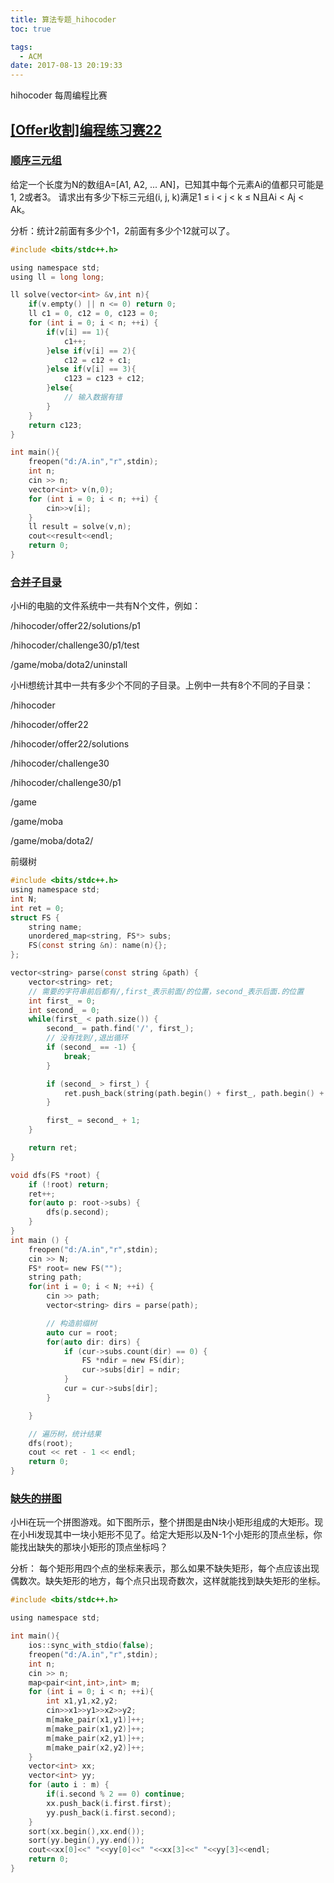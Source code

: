 ```yaml
---
title: 算法专题_hihocoder
toc: true

tags:
  - ACM
date: 2017-08-13 20:19:33
---
```


hihocoder 每周编程比赛

<!--more-->

## [[Offer收割]编程练习赛22](http://hihocoder.com/contest/offers22)

### [顺序三元组](http://hihocoder.com/problemset/problem/1550)

给定一个长度为N的数组A=[A1, A2, ... AN]，已知其中每个元素Ai的值都只可能是1, 2或者3。 请求出有多少下标三元组(i, j, k)满足1 ≤ i < j < k ≤ N且Ai < Aj < Ak。  

分析：统计2前面有多少个1，2前面有多少个12就可以了。

```c
#include <bits/stdc++.h>

using namespace std;
using ll = long long;

ll solve(vector<int> &v,int n){
    if(v.empty() || n <= 0) return 0;
    ll c1 = 0, c12 = 0, c123 = 0;
    for (int i = 0; i < n; ++i) {
        if(v[i] == 1){
            c1++;
        }else if(v[i] == 2){
            c12 = c12 + c1;
        }else if(v[i] == 3){
            c123 = c123 + c12;
        }else{
            // 输入数据有错
        }
    }
    return c123;
}

int main(){
    freopen("d:/A.in","r",stdin);
    int n;
    cin >> n;
    vector<int> v(n,0);
    for (int i = 0; i < n; ++i) {
        cin>>v[i];
    }
    ll result = solve(v,n);
    cout<<result<<endl;
    return 0;
}
```

### [合并子目录](http://hihocoder.com/problemset/problem/1551)

小Hi的电脑的文件系统中一共有N个文件，例如：

/hihocoder/offer22/solutions/p1

/hihocoder/challenge30/p1/test  

/game/moba/dota2/uninstall  

小Hi想统计其中一共有多少个不同的子目录。上例中一共有8个不同的子目录：

/hihocoder

/hihocoder/offer22

/hihocoder/offer22/solutions

/hihocoder/challenge30

/hihocoder/challenge30/p1

/game

/game/moba

/game/moba/dota2/

前缀树

```c
#include <bits/stdc++.h>
using namespace std;
int N;
int ret = 0;
struct FS {
    string name;
    unordered_map<string, FS*> subs;
    FS(const string &n): name(n){};
};

vector<string> parse(const string &path) {
    vector<string> ret;
    // 需要的字符串前后都有/,first_表示前面/的位置，second_表示后面.的位置
    int first_ = 0;
    int second_ = 0;
    while(first_ < path.size()) {
        second_ = path.find('/', first_);
        // 没有找到/,退出循环
        if (second_ == -1) {
            break;
        }

        if (second_ > first_) {
            ret.push_back(string(path.begin() + first_, path.begin() + second_));
        }

        first_ = second_ + 1;
    }

    return ret;
}

void dfs(FS *root) {
    if (!root) return;
    ret++;
    for(auto p: root->subs) {
        dfs(p.second);
    }
}
int main () {
    freopen("d:/A.in","r",stdin);
    cin >> N;
    FS* root= new FS("");
    string path;
    for(int i = 0; i < N; ++i) {
        cin >> path;
        vector<string> dirs = parse(path);

        // 构造前缀树
        auto cur = root;
        for(auto dir: dirs) {
            if (cur->subs.count(dir) == 0) {
                FS *ndir = new FS(dir);
                cur->subs[dir] = ndir;
            }
            cur = cur->subs[dir];
        }

    }

    // 遍历树，统计结果
    dfs(root);
    cout << ret - 1 << endl;
    return 0;
}
```

### [缺失的拼图](http://hihocoder.com/problemset/problem/1552)

小Hi在玩一个拼图游戏。如下图所示，整个拼图是由N块小矩形组成的大矩形。现在小Hi发现其中一块小矩形不见了。给定大矩形以及N-1个小矩形的顶点坐标，你能找出缺失的那块小矩形的顶点坐标吗？

分析： 每个矩形用四个点的坐标来表示，那么如果不缺失矩形，每个点应该出现偶数次。缺失矩形的地方，每个点只出现奇数次，这样就能找到缺失矩形的坐标。

```c
#include <bits/stdc++.h>

using namespace std;

int main(){
    ios::sync_with_stdio(false);
    freopen("d:/A.in","r",stdin);
    int n;
    cin >> n;
    map<pair<int,int>,int> m;
    for (int i = 0; i < n; ++i){
        int x1,y1,x2,y2;
        cin>>x1>>y1>>x2>>y2;
        m[make_pair(x1,y1)]++;
        m[make_pair(x1,y2)]++;
        m[make_pair(x2,y1)]++;
        m[make_pair(x2,y2)]++;
    }
    vector<int> xx;
    vector<int> yy;
    for (auto i : m) {
        if(i.second % 2 == 0) continue;
        xx.push_back(i.first.first);
        yy.push_back(i.first.second);
    }
    sort(xx.begin(),xx.end());
    sort(yy.begin(),yy.end());
    cout<<xx[0]<<" "<<yy[0]<<" "<<xx[3]<<" "<<yy[3]<<endl;
    return 0;
}
```
